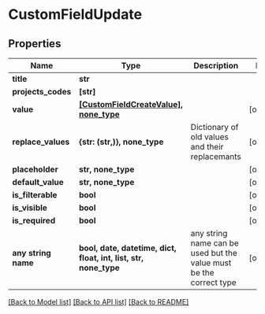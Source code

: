 # CustomFieldUpdate


## Properties
Name | Type | Description | Notes
------------ | ------------- | ------------- | -------------
**title** | **str** |  | 
**projects_codes** | **[str]** |  | 
**value** | [**[CustomFieldCreateValue], none_type**](CustomFieldCreateValue.md) |  | [optional] 
**replace_values** | **{str: (str,)}, none_type** | Dictionary of old values and their replacemants | [optional] 
**placeholder** | **str, none_type** |  | [optional] 
**default_value** | **str, none_type** |  | [optional] 
**is_filterable** | **bool** |  | [optional] 
**is_visible** | **bool** |  | [optional] 
**is_required** | **bool** |  | [optional] 
**any string name** | **bool, date, datetime, dict, float, int, list, str, none_type** | any string name can be used but the value must be the correct type | [optional]

[[Back to Model list]](../README.md#documentation-for-models) [[Back to API list]](../README.md#documentation-for-api-endpoints) [[Back to README]](../README.md)


